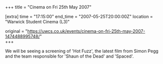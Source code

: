+++
title = "Cinema on Fri 25th May 2007"

[extra]
time = "17:15:00"
end_time = "2007-05-25T20:00:00Z"
location = "Warwick Student Cinema (L3)"

original = "https://uwcs.co.uk/events/cinema-on-fri-25th-may-2007-1474488995748/"    
+++

We will be seeing a screening of 'Hot Fuzz', the latest film from Simon Pegg and the team responsible for 'Shaun of the Dead' and 'Spaced'.

